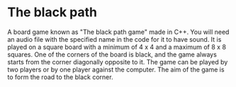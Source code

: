 # The black path
A board game known as "The black path game" made in C++. You will need an audio file with the specified name in the code for it to have sound. It is played on a square board with a minimum of 4 x 4 and a maximum of 8 x 8 squares. One of the corners of the board is black, and the game always starts from the corner diagonally opposite to it. The game can be played by two players or by one player against the computer. The aim of the game is to form the road to the black corner.
